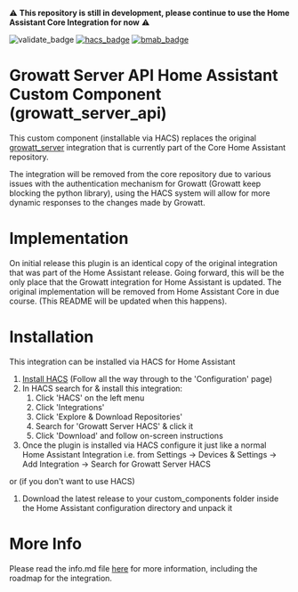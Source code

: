 :warning: **This repository is still in development, please continue to use the Home Assistant Core Integration for now** :warning:
 
 

![validate_badge](https://github.com/muppet3000/homeassistant-growatt_server_api/actions/workflows/validate.yml/badge.svg)
[![hacs_badge](https://img.shields.io/badge/HACS-Default-41BDF5.svg?logo=homeassistantcommunitystore)](https://github.com/hacs/integration)
[![bmab_badge](https://img.shields.io/badge/Buy_Me-A_Beer-FFDD00.svg?logo=buymeacoffee)](https://www.buymeacoffee.com/muppet3000)

# Growatt Server API Home Assistant Custom Component (growatt_server_api)
This custom component (installable via HACS) replaces the original [growatt_server](https://www.home-assistant.io/integrations/growatt_server/) integration that is currently part of the Core Home Assistant repository.

The integration will be removed from the core repository due to various issues with the authentication mechanism for Growatt (Growatt keep blocking the python library), using the HACS system will allow for more dynamic responses to the changes made by Growatt.

# Implementation
On initial release this plugin is an identical copy of the original integration that was part of the Home Assistant release. Going forward, this will be the only place that the Growatt integration for Home Assistant is updated. The original implementation will be removed from Home Assistant Core in due course. (This README will be updated when this happens).

# Installation
This integration can be installed via HACS for Home Assistant
1. [Install HACS](https://hacs.xyz/docs/setup/prerequisites) (Follow all the way through to the 'Configuration' page)
1. In HACS search for & install this integration:
    1. Click 'HACS' on the left menu
    1. Click 'Integrations'
    1. Click 'Explore & Download Repositories'
    1. Search for 'Growatt Server HACS' & click it
    1. Click 'Download' and follow on-screen instructions
1. Once the plugin is installed via HACS configure it just like a normal Home Assistant Integration i.e. from Settings -> Devices & Settings -> Add Integration -> Search for Growatt Server HACS

or (if you don't want to use HACS)

1. Download the latest release to your custom_components folder inside the Home Assistant configuration directory and unpack it

# More Info
Please read the info.md file [here](https://github.com/muppet3000/homeassistant-growatt_server_api/blob/main/info.md) for more information, including the roadmap for the integration.
